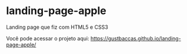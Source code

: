 # landing-page-apple
 Landing page que fiz com HTML5 e CSS3

Você pode acessar o projeto aqui: https://gustbaccas.github.io/landing-page-apple/
